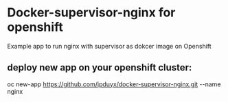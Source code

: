 # Docker-supervisor-nginx for openshift
Example app to run nginx with supervisor as dokcer image on Openshift

## deploy new app on your openshift cluster:
oc new-app https://github.com/jpduyx/docker-supervisor-nginx.git --name nginx
